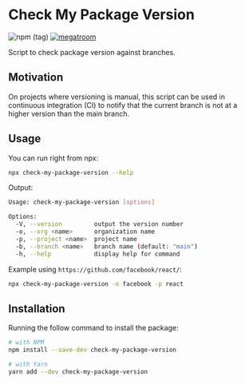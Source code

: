 # Check My Package Version

![npm (tag)](https://img.shields.io/npm/v/check-my-package-version/latest?label=npm)
[![megatroom](https://circleci.com/gh/megatroom/check-my-package-version.svg?style=svg)](https://circleci.com/gh/megatroom/check-my-package-version)

Script to check package version against branches.

## Motivation

On projects where versioning is manual, this script can be used in continuous integration (CI) to notify that the current branch is not at a higher version than the main branch.

## Usage

You can run right from npx:

```bash
npx check-my-package-version --help
```

Output:

```bash
Usage: check-my-package-version [options]

Options:
  -V, --version         output the version number
  -o, --org <name>      organization name
  -p, --project <name>  project name
  -b, --branch <name>   branch name (default: "main")
  -h, --help            display help for command
```

Example using `https://github.com/facebook/react/`:

```bash
npx check-my-package-version -o facebook -p react
```

## Installation

Running the follow command to install the package:

```bash
# with NPM
npm install --save-dev check-my-package-version

# with Yarn
yarn add --dev check-my-package-version
```
